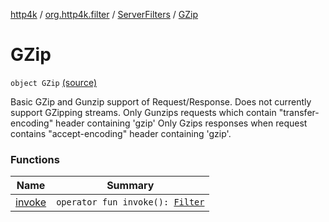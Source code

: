 [http4k](../../../index.md) / [org.http4k.filter](../../index.md) / [ServerFilters](../index.md) / [GZip](./index.md)

# GZip

`object GZip` [(source)](https://github.com/http4k/http4k/blob/master/http4k-core/src/main/kotlin/org/http4k/filter/ServerFilters.kt#L235)

Basic GZip and Gunzip support of Request/Response. Does not currently support GZipping streams.
Only Gunzips requests which contain "transfer-encoding" header containing 'gzip'
Only Gzips responses when request contains "accept-encoding" header containing 'gzip'.

### Functions

| Name | Summary |
|---|---|
| [invoke](invoke.md) | `operator fun invoke(): `[`Filter`](../../../org.http4k.core/-filter/index.md) |
